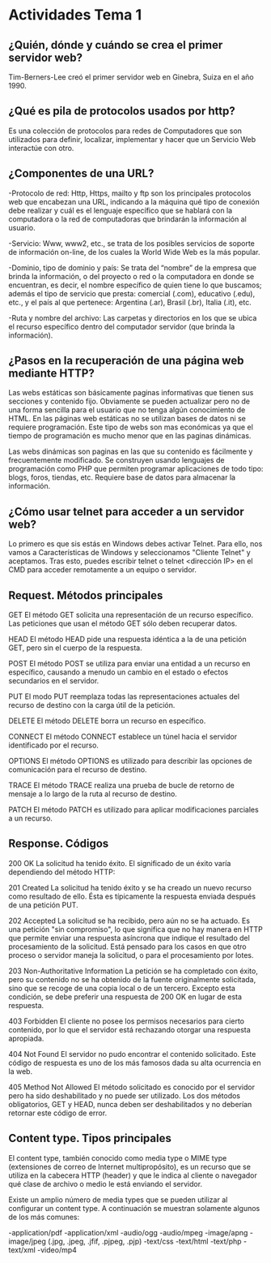 # Actividades Tema 1
## ¿Quién, dónde y cuándo se crea el primer servidor web?
Tim-Berners-Lee creó el primer servidor web en Ginebra, Suiza en el año 1990.
## ¿Qué es pila de protocolos usados por http?
Es una colección de protocolos para redes de Computadores que son utilizados para definir, 
localizar, implementar y hacer que un Servicio Web interactúe con otro.
## ¿Componentes de una URL?

-Protocolo de red: Http, Https, mailto y ftp son los principales protocolos web que encabezan una URL, indicando a la máquina qué tipo de conexión debe realizar y cuál es el lenguaje específico que se hablará con la computadora o la red de computadoras que brindarán la información al usuario.

-Servicio: Www, www2, etc., se trata de los posibles servicios de soporte de información on-line, de los cuales la World Wide Web es la más popular.

-Dominio, tipo de dominio y país: Se trata del “nombre” de la empresa que brinda la información, o del proyecto o red o la computadora en donde se encuentran, es decir, el nombre específico de quien tiene lo que buscamos; además el tipo de servicio que presta: comercial (.com), educativo (.edu), etc., y el país al que pertenece: Argentina (.ar), Brasil (.br), Italia (.it), etc.

-Ruta y nombre del archivo: Las carpetas y directorios en los que se ubica el recurso específico dentro del computador servidor (que brinda la información).

## ¿Pasos en la recuperación de una página web mediante HTTP?
Las webs estáticas son básicamente paginas informativas que tienen sus secciones y contenido fijo. Obviamente se pueden actualizar pero no de una forma sencilla para el usuario que no tenga algún conocimiento de HTML. En las páginas web estáticas no se utilizan bases de datos ni se requiere programación. Este tipo de webs son mas económicas ya que el tiempo de programación es mucho menor que en las paginas dinámicas.

Las webs dinámicas son paginas en las que su contenido es fácilmente y frecuentemente modificado. Se construyen usando lenguajes de programación como PHP que permiten programar aplicaciones de todo tipo: blogs, foros, tiendas, etc. Requiere base de datos para almacenar la información.

## ¿Cómo usar telnet para acceder a un servidor web?
Lo primero es que sis estás en Windows debes activar Telnet. Para ello, nos vamos a Características de Windows y seleccionamos "Cliente Telnet" y aceptamos. Tras esto, puedes escribir telnet <nombre del dominio> o telnet <dirección IP> en el CMD para acceder remotamente a un equipo o servidor.

## Request. Métodos principales

GET
El método GET solicita una representación de un recurso específico. Las peticiones que usan el método GET sólo deben recuperar datos.

HEAD 
El método HEAD pide una respuesta idéntica a la de una petición GET, pero sin el cuerpo de la respuesta.

POST
El método POST se utiliza para enviar una entidad a un recurso en específico, causando a menudo un cambio en el estado o efectos secundarios en el servidor.

PUT
El modo PUT reemplaza todas las representaciones actuales del recurso de destino con la carga útil de la petición.

DELETE
El método DELETE borra un recurso en específico.

CONNECT
El método CONNECT establece un túnel hacia el servidor identificado por el recurso.

OPTIONS 
El método OPTIONS es utilizado para describir las opciones de comunicación para el recurso de destino.

TRACE
El método TRACE realiza una prueba de bucle de retorno de mensaje a lo largo de la ruta al recurso de destino.

PATCH
El método PATCH es utilizado para aplicar modificaciones parciales a un recurso.

## Response. Códigos

200 OK
La solicitud ha tenido éxito. El significado de un éxito varía dependiendo del método HTTP:

201 Created
La solicitud ha tenido éxito y se ha creado un nuevo recurso como resultado de ello. Ésta es típicamente la respuesta enviada después de una petición PUT.

202 Accepted
La solicitud se ha recibido, pero aún no se ha actuado. Es una petición "sin compromiso", lo que significa que no hay manera en HTTP que permite enviar una respuesta asíncrona que indique el resultado del procesamiento de la solicitud. Está pensado para los casos en que otro proceso o servidor maneja la solicitud, o para el procesamiento por lotes.

203 Non-Authoritative Information
La petición se ha completado con éxito, pero su contenido no se ha obtenido de la fuente originalmente solicitada, sino que se recoge de una copia local o de un tercero. Excepto esta condición, se debe preferir una respuesta de 200 OK en lugar de esta respuesta.

403 Forbidden
El cliente no posee los permisos necesarios para cierto contenido, por lo que el servidor está rechazando otorgar una respuesta apropiada.

404 Not Found
El servidor no pudo encontrar el contenido solicitado. Este código de respuesta es uno de los más famosos dada su alta ocurrencia en la web.

405 Method Not Allowed
El método solicitado es conocido por el servidor pero ha sido deshabilitado y no puede ser utilizado. Los dos métodos obligatorios, GET y HEAD, nunca deben ser deshabilitados y no deberían retornar este código de error.

## Content type. Tipos principales

El content type, también conocido como media type o MIME type (extensiones de correo de Internet multipropósito), es un recurso que se utiliza en la cabecera HTTP (header) y que le indica al cliente o navegador qué clase de archivo o medio le está enviando el servidor.

Existe un amplio número de media types que se pueden utilizar al configurar un content type. A continuación se muestran solamente algunos de los más comunes:

-application/pdf
-application/xml
-audio/ogg
-audio/mpeg
-image/apng
-image/jpeg (.jpg, .jpeg, .jfif, .pjpeg, .pjp)
-text/css
-text/html
-text/php
-text/xml
-video/mp4
